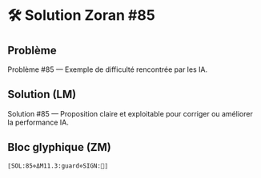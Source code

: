 # 🛠️ Solution Zoran #85

## Problème
Problème #85 — Exemple de difficulté rencontrée par les IA.

## Solution (LM)
Solution #85 — Proposition claire et exploitable pour corriger ou améliorer la performance IA.

## Bloc glyphique (ZM)
```
⟦SOL:85⋄ΔM11.3:guard⋄SIGN:🦋⟧
```
